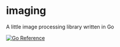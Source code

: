 # imaging

A little image processing library written in Go

[![Go Reference](https://pkg.go.dev/badge/github.com/go-micah/imaging.svg)](https://pkg.go.dev/github.com/go-micah/imaging)
